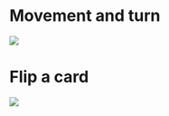 # Movement and turn

![](./01-movement_and_turn.gif)

# Flip a card

![](./02-attack_flip_a_card.gif)